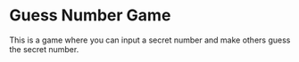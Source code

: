# Guess Number Game

This is a game where you can input a secret number and make others guess the secret number.
